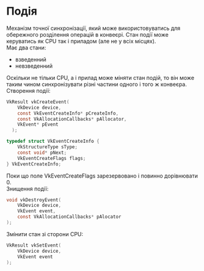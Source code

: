 # Подія
Механізм точної синхронізації, який може використовуватись для обережного розділення операцій в конвеєрі. Стан події може керуватись як CPU так і приладом (але не у всіх місцях).  
Має два стани:  
- взведенний  
- невзведенний  

Оскільки не тільки CPU, а і прилад може міняти стан подій, то він може таким чином синхронізувати різні частини одного і того ж конвеєра.
Створення події:  
```c
VkResult vkCreateEvent(  
    VkDevice device,  
	const VkEventCreateInfo* pCreateInfo,  
	const VkAllocationCallbacks* pAllocator,  
	VkEvent* pEvent  
  );  

typedef struct VkEventCreateInfo {  
    VkStructureType sType;  
	const void* pNext;  
	VkEventCreateFlags flags;  
} VkEventCreateInfo;
```  
Поки що поле VkEventCreateFlags зарезервовано і повинно дорівнювати 0.  
Знищення події:  
```c  
void vkDestroyEvent(
    VkDevice device,
	VkEvent event,
	const VkAllocationCallbacks* pAlocator
);  
```  
Змінити стан зі сторони CPU:  
```c  
VkResult vkSetEvent(
    VkDevice device,
	VkEvent event
);
```  









